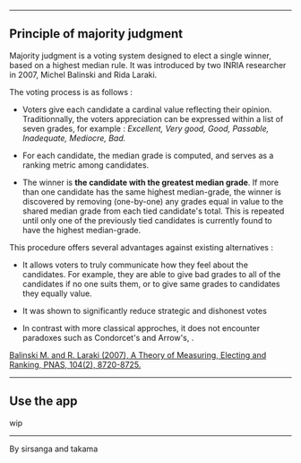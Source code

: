 
---
## Principle of majority judgment


Majority judgment is a voting system designed to elect a single winner, based on a highest median rule. It was introduced by two INRIA researcher in 2007, Michel Balinski and Rida Laraki.

The voting process is as follows : 

+ Voters give each candidate a cardinal value reflecting their opinion. Traditionnally, the voters appreciation can be expressed within a list of seven grades, for example :
*Excellent, Very good, Good, Passable, Inadequate, Mediocre, Bad.*

+ For each candidate, the median grade is computed, and serves as a ranking metric among candidates.

+ The winner is **the candidate with the greatest median grade**. If more than one candidate has the same highest median-grade, the winner is discovered by removing (one-by-one) any grades equal in value to the shared median grade from each tied candidate's total. This is repeated until only one of the previously tied candidates is currently found to have the highest median-grade.


This procedure offers several advantages against existing alternatives :

+ It allows voters to truly communicate how they feel about the candidates. For example, they are able to give bad grades to all of the candidates if no one suits them, or to give same grades to candidates they equally value.

+ It was shown to significantly reduce strategic and dishonest votes

+ In contrast with more classical approches, it does not encounter paradoxes such as Condorcet's and Arrow's, .

[Balinski M. and R. Laraki (2007), A Theory of Measuring, Electing and Ranking, PNAS, 104(2), 8720-8725.](https://www.pnas.org/content/104/21/8720)

---
## Use the app


wip

---

By sirsanga and takama
